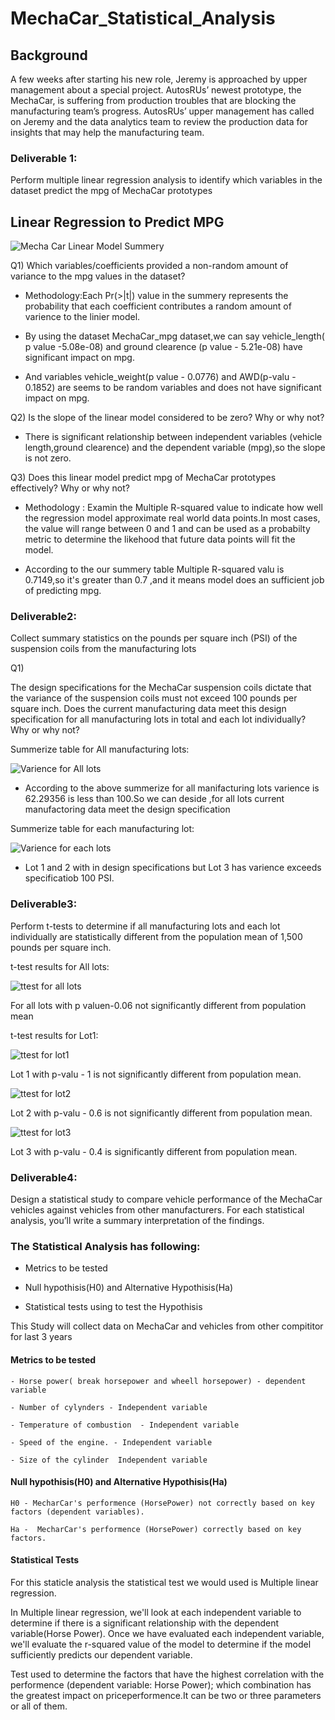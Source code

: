 # MechaCar_Statistical_Analysis
## Background

A few weeks after starting his new role, Jeremy is approached by upper management about a special project. AutosRUs’ newest prototype, the MechaCar, is suffering from production troubles that are blocking the manufacturing team’s progress. AutosRUs’ upper management has called on Jeremy and the data analytics team to review the production data for insights that may help the manufacturing team.

### Deliverable 1:

Perform multiple linear regression analysis to identify which variables in the dataset predict the mpg of MechaCar prototypes

## Linear Regression to Predict MPG

![Mecha Car Linear Model Summery](./image/D1.PNG)

Q1) Which variables/coefficients provided a non-random amount of variance to the mpg values in the dataset?

- Methodology:Each Pr(>|t|) value in the summery represents the probability that each coefficient contributes a random amount of varience to the linier model.

- By using the dataset MechaCar_mpg dataset,we can say vehicle_length( p value -5.08e-08) and ground clearence (p value - 5.21e-08) have significant impact on mpg.

- And variables vehicle_weight(p value - 0.0776) and AWD(p-valu - 0.1852) are  seems to be random variables and does not have significant impact on mpg.
 
Q2) Is the slope of the linear model considered to be zero? Why or why not?

- There is significant relationship between independent variables (vehicle length,ground clearence) and the dependent variable (mpg),so the slope is not zero.


Q3) Does this linear model predict mpg of MechaCar prototypes effectively? Why or why not?

 - Methodology : Examin the Multiple R-squared value to indicate how well the regression model approximate real world data points.In most cases, the value will range between 0 and 1 and can be used as a probabilty metric to determine the likehood that future data points will fit the model.

 - According to the our summery table  Multiple R-squared valu is 0.7149,so it's greater than 0.7 ,and it means model does an sufficient job of predicting mpg.

### Deliverable2:

Collect summary statistics on the pounds per square inch (PSI) of the suspension coils from the manufacturing lots



Q1)

The design specifications for the MechaCar suspension coils dictate that the variance of the suspension coils must not exceed 100 pounds per square inch. Does the current manufacturing data meet this design specification for all manufacturing lots in total and each lot individually? Why or why not?

Summerize table for All manufacturing lots:

![Varience for All lots](./image/D2Totalsummery.PNG)

- According to the above summerize for all manifacturing lots varience is 62.29356 is less than 100.So we can deside ,for all lots current manufactoring data meet the design specification

Summerize table for each manufacturing lot:

![Varience for each lots](./image/D2lotSummery.PNG)

- Lot 1 and 2 with in design specifications but Lot 3 has varience exceeds specificatiob 100 PSI.

### Deliverable3:

Perform t-tests to determine if all manufacturing lots and each lot individually are statistically different from the population mean of 1,500 pounds per square inch.

t-test results for All lots:

![ttest for all lots](./image/D3TtestAlllots.PNG)

For all lots with p valuen-0.06 not significantly different from population mean

t-test results for Lot1:

![ttest for lot1](./image/D3Ttestlot1.PNG)

Lot 1 with p-valu - 1 is not significantly different from population mean.

![ttest for lot2](./image/D3Ttestlot2.PNG)

Lot 2 with p-valu - 0.6 is not significantly different from population mean.

![ttest for lot3](./image/D3Ttestlot3.PNG)

Lot 3 with p-valu - 0.4 is  significantly different from population mean.

### Deliverable4:
Design a statistical study to compare vehicle performance of the MechaCar vehicles against vehicles from other manufacturers. For each statistical analysis, you’ll write a summary interpretation of the findings.

### The Statistical Analysis has following:

 - Metrics to be tested

 - Null hypothisis(H0) and Alternative Hypothisis(Ha)

 - Statistical tests using to test the Hypothisis

 This Study will collect data on MechaCar and vehicles from other compititor for last 3 years

 ####  Metrics to be tested

    - Horse power( break horsepower and wheell horsepower) - dependent variable

    - Number of cylynders - Independent variable

    - Temperature of combustion  - Independent variable

    - Speed of the engine. - Independent variable

    - Size of the cylinder  Independent variable

#### Null hypothisis(H0) and Alternative Hypothisis(Ha)

    H0 - MecharCar's performence (HorsePower) not correctly based on key factors (dependent variables).

    Ha -  MecharCar's performence (HorsePower) correctly based on key factors.

#### Statistical Tests

For this  staticle analysis the statistical test we would used is  Multiple linear regression.

In Multiple linear regression, we'll look at each independent variable to determine if there is a significant relationship with the dependent variable(Horse Power). Once we have evaluated each independent variable, we'll evaluate the r-squared value of the model to determine if the model sufficiently predicts our dependent variable.

Test  used to determine the factors that have the highest correlation with the performence  (dependent variable: Horse Power); which combination has the greatest impact on priceperformence.It can be two or three parameters or all of them.





